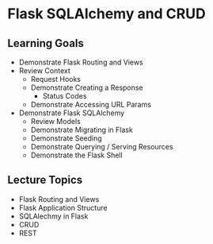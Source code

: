 # Flask SQLAlchemy and CRUD

## Learning Goals

- Demonstrate Flask Routing and Views
- Review Context
  - Request Hooks
  - Demonstrate Creating a Response
    - Status Codes
  - Demonstrate Accessing URL Params
- Demonstrate Flask SQLAlchemy
  - Review Models
  - Demonstrate Migrating in Flask
  - Demonstrate Seeding
  - Demonstrate Querying / Serving Resources
  - Demonstrate the Flask Shell

## Lecture Topics

- Flask Routing and Views
- Flask Application Structure
- SQLAlechmy in Flask
- CRUD
- REST

